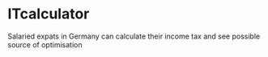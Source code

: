 # ITcalculator
Salaried expats in Germany can calculate their income tax and see possible source of optimisation
